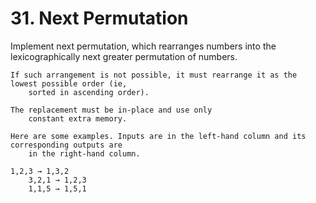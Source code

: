 # 31. Next Permutation

Implement next permutation, which rearranges numbers into the
        lexicographically next greater permutation of numbers.

    If such arrangement is not possible, it must rearrange it as the lowest possible order (ie,
        sorted in ascending order).

    The replacement must be in-place and use only
        constant extra memory.

    Here are some examples. Inputs are in the left-hand column and its corresponding outputs are
        in the right-hand column.

    1,2,3 → 1,3,2
        3,2,1 → 1,2,3
        1,1,5 → 1,5,1